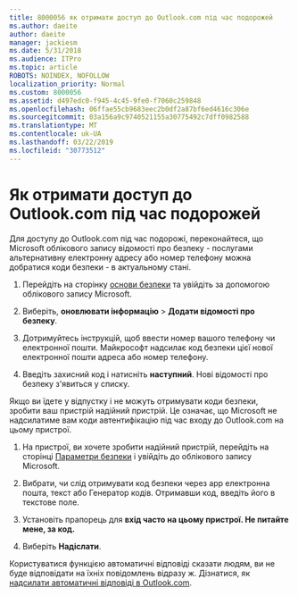 ```yaml
---
title: 8000056 як отримати доступ до Outlook.com під час подорожей
ms.author: daeite
author: daeite
manager: jackiesm
ms.date: 5/31/2018
ms.audience: ITPro
ms.topic: article
ROBOTS: NOINDEX, NOFOLLOW
localization_priority: Normal
ms.custom: 8000056
ms.assetid: d497edc0-f945-4c45-9fe0-f7060c259848
ms.openlocfilehash: 06ffae55cb9683eec2b0df2a87bf6ed4616c306e
ms.sourcegitcommit: 03a156a9c9740521155a30775492c7dff0982588
ms.translationtype: MT
ms.contentlocale: uk-UA
ms.lasthandoff: 03/22/2019
ms.locfileid: "30773512"
---
```

# <a name="how-to-access-outlookcom-while-traveling"></a>Як отримати доступ до Outlook.com під час подорожей

Для доступу до Outlook.com під час подорожі, переконайтеся, що Microsoft облікового запису відомості про безпеку - послугами альтернативну електронну адресу або номер телефону можна добратися коди безпеки - в актуальному стані.
  
1. Перейдіть на сторінку [основи безпеки](https://go.microsoft.com/fwlink/p/?linkid=842325) та увійдіть за допомогою облікового запису Microsoft. 
    
2. Виберіть, **оновлювати інформацію** \> **Додати відомості про безпеку**. 
    
3. Дотримуйтесь інструкцій, щоб ввести номер вашого телефону чи електронної пошти. Майкрософт надсилає код безпеки цієї нової електронної пошти адреса або номер телефону.
    
4. Введіть захисний код і натисніть **наступний**. Нові відомості про безпеку з'явиться у списку. 
    
Якщо ви їдете у відпустку і не можуть отримувати коди безпеки, зробити ваш пристрій надійний пристрій. Це означає, що Microsoft не надсилатиме вам коди автентифікацію під час входу до Outlook.com на цьому пристрої.
  
1. На пристрої, ви хочете зробити надійний пристрій, перейдіть на сторінці [Параметри безпеки](https://go.microsoft.com/fwlink/p/?linkid=2002000&amp;clcid=0x409) і увійдіть до облікового запису Microsoft. 
    
2. Вибрати, чи слід отримувати код безпеки через app електронна пошта, текст або Генератор кодів. Отримавши код, введіть його в текстове поле.
    
3. Установіть прапорець для **вхід часто на цьому пристрої. Не питайте мене, за код.**
    
4. Виберіть **Надіслати**. 
    
Користуватися функцією автоматичні відповіді сказати людям, ви не буде відповідати на їхніх повідомлень відразу ж. Дізнатися, як [надсилати автоматичні відповіді в Outlook.com](https://go.microsoft.com/fwlink/p/?linkid=2002100&amp;clcid=0x409).
  

